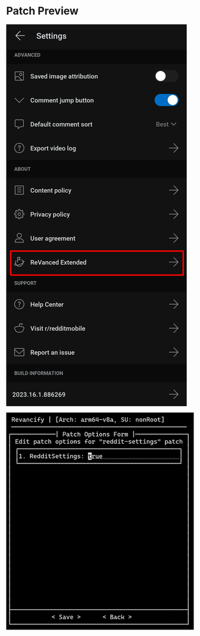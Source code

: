 # Patch Preview
![](/assets/reddit/reddit-settings/1.png)

![](/assets/reddit/reddit-settings/2.png)